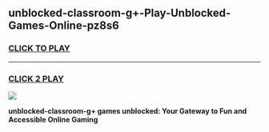 
## unblocked-classroom-g+-Play-Unblocked-Games-Online-pz8s6
<h3>
<a href="https://premium76.site?title=unblocked-classroom-g+&ref=25A">CLICK TO PLAY</a></h3>
<hr>

<h3>
<a href="https://premium76.site?title=unblocked-classroom-g+&ref=25A">CLICK 2 PLAY</a>
  
</h3>

<a href="https://premium76.site?title=unblocked-classroom-g+&ref=25A"><img src="https://clearcache.store/games.png"></a>


**unblocked-classroom-g+ games unblocked: Your Gateway to Fun and Accessible Online Gaming**
